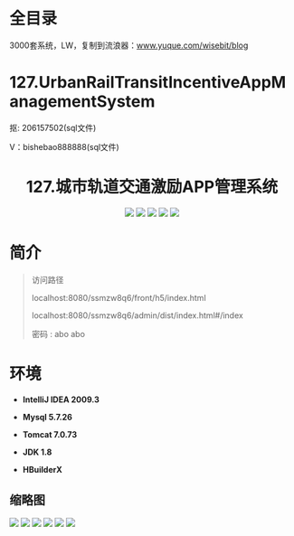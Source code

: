 # 全目录

3000套系统，LW，复制到流浪器：www.yuque.com/wisebit/blog

# 127.UrbanRailTransitIncentiveAppManagementSystem

<p>抠: 206157502(sql文件)</p>
<p>V：bishebao888888(sql文件)</p>

<p><h1 align="center">127.城市轨道交通激励APP管理系统</h1></p>


<p align="center">
	<img src="https://img.shields.io/badge/jdk-1.8-orange.svg"/>
    <img src="https://img.shields.io/badge/spring-5.x-lightgrey.svg"/>
    <img src="https://img.shields.io/badge/springmvc-5.x-yellow.svg"/>
    <img src="https://img.shields.io/badge/mybatis-5.x-blue.svg"/>
    <img src="https://img.shields.io/badge/vue-3.x-blue.svg"/>
</p>

# 简介
>
> 

>访问路径
>
> localhost:8080/ssmzw8q6/front/h5/index.html
>
> localhost:8080/ssmzw8q6/admin/dist/index.html#/index
>
> 密码 : abo abo


# 环境

- <b>IntelliJ IDEA 2009.3</b>

- <b>Mysql 5.7.26</b>

- <b>Tomcat 7.0.73</b>

- <b>JDK 1.8</b>

- <b>HBuilderX </b>


## 缩略图

![](https://bitwise.oss-cn-heyuan.aliyuncs.com/2024/9/10/5b84e45f-6fff-48ad-9fde-007dd24c2cac.png)
![](https://bitwise.oss-cn-heyuan.aliyuncs.com/2024/9/10/e58acae0-1999-4fd0-b58a-32d8f0bd9325.png)
![](https://bitwise.oss-cn-heyuan.aliyuncs.com/2024/9/10/73a406b5-e6c3-4255-af30-231c0172d01d.png)
![](https://bitwise.oss-cn-heyuan.aliyuncs.com/2024/9/10/475212c1-312e-4f68-a2e9-7b5f06f7e8a5.png)
![](https://bitwise.oss-cn-heyuan.aliyuncs.com/2024/9/10/2f781432-45c3-4e7a-b8a3-9d46a1384331.png)
![](https://bitwise.oss-cn-heyuan.aliyuncs.com/2024/9/10/4178d20e-43eb-43bd-9e1b-e3225a89a7d1.png)


